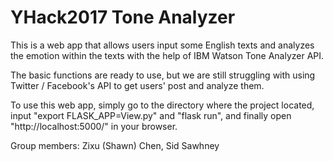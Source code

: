 # YHack2017 Tone Analyzer
This is a web app that allows users input some English texts and analyzes the emotion within the texts with the help of IBM Watson Tone Analyzer API.

The basic functions are ready to use, but we are still struggling with using Twitter / Facebook's API to get users' post and analyze them.

To use this web app, simply go to the directory where the project located, input "export FLASK_APP=View.py" and "flask run", and finally open "http://localhost:5000/" in your browser.

Group members: Zixu (Shawn) Chen, Sid Sawhney
